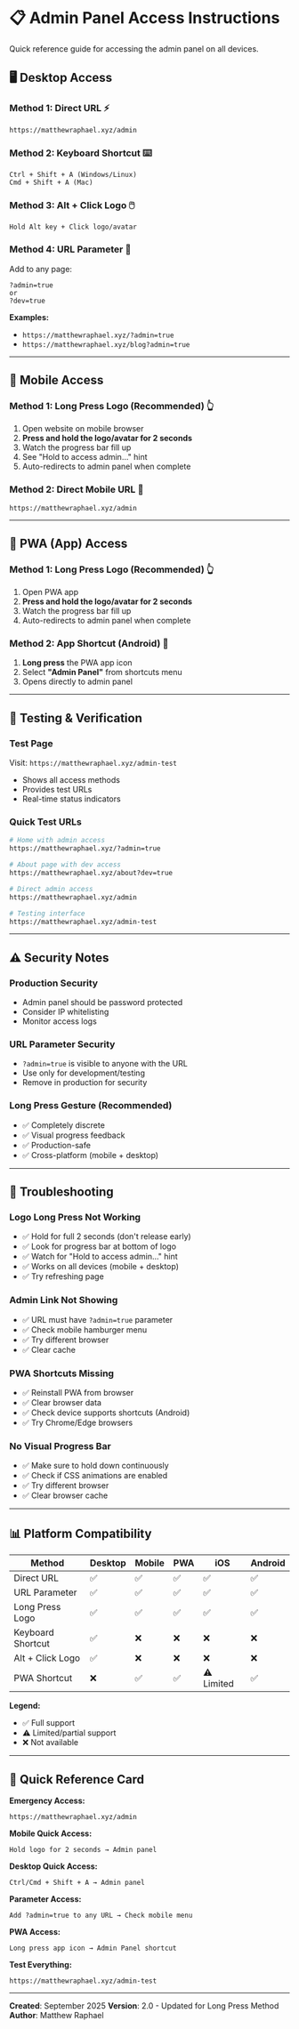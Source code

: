 # 📋 Admin Panel Access Instructions

Quick reference guide for accessing the admin panel on all devices.

## 🖥️ Desktop Access

### Method 1: Direct URL ⚡
```
https://matthewraphael.xyz/admin
```

### Method 2: Keyboard Shortcut ⌨️
```
Ctrl + Shift + A (Windows/Linux)
Cmd + Shift + A (Mac)
```

### Method 3: Alt + Click Logo 🖱️
```
Hold Alt key + Click logo/avatar
```

### Method 4: URL Parameter 🔗
Add to any page:
```
?admin=true
or
?dev=true
```
**Examples:**
- `https://matthewraphael.xyz/?admin=true`
- `https://matthewraphael.xyz/blog?admin=true`

---

## 📱 Mobile Access

### Method 1: Long Press Logo (Recommended) 👆
1. Open website on mobile browser
2. **Press and hold the logo/avatar for 2 seconds**
3. Watch the progress bar fill up
4. See "Hold to access admin..." hint
5. Auto-redirects to admin panel when complete

### Method 2: Direct Mobile URL 🔗
```
https://matthewraphael.xyz/admin
```

---

## 📲 PWA (App) Access

### Method 1: Long Press Logo (Recommended) 👆
1. Open PWA app
2. **Press and hold the logo/avatar for 2 seconds**
3. Watch the progress bar fill up
4. Auto-redirects to admin panel when complete

### Method 2: App Shortcut (Android) 🚀
1. **Long press** the PWA app icon
2. Select **"Admin Panel"** from shortcuts menu
3. Opens directly to admin panel

---

## 🧪 Testing & Verification

### Test Page
Visit: `https://matthewraphael.xyz/admin-test`
- Shows all access methods
- Provides test URLs
- Real-time status indicators

### Quick Test URLs
```bash
# Home with admin access
https://matthewraphael.xyz/?admin=true

# About page with dev access
https://matthewraphael.xyz/about?dev=true

# Direct admin access
https://matthewraphael.xyz/admin

# Testing interface
https://matthewraphael.xyz/admin-test
```

---

## ⚠️ Security Notes

### Production Security
- Admin panel should be password protected
- Consider IP whitelisting
- Monitor access logs

### URL Parameter Security
- `?admin=true` is visible to anyone with the URL
- Use only for development/testing
- Remove in production for security

### Long Press Gesture (Recommended)
- ✅ Completely discrete
- ✅ Visual progress feedback
- ✅ Production-safe
- ✅ Cross-platform (mobile + desktop)

---

## 🔧 Troubleshooting

### Logo Long Press Not Working
- ✅ Hold for full 2 seconds (don't release early)
- ✅ Look for progress bar at bottom of logo
- ✅ Watch for "Hold to access admin..." hint
- ✅ Works on all devices (mobile + desktop)
- ✅ Try refreshing page

### Admin Link Not Showing
- ✅ URL must have `?admin=true` parameter
- ✅ Check mobile hamburger menu
- ✅ Try different browser
- ✅ Clear cache

### PWA Shortcuts Missing
- ✅ Reinstall PWA from browser
- ✅ Clear browser data
- ✅ Check device supports shortcuts (Android)
- ✅ Try Chrome/Edge browsers

### No Visual Progress Bar
- ✅ Make sure to hold down continuously
- ✅ Check if CSS animations are enabled
- ✅ Try different browser
- ✅ Clear browser cache

---

## 📊 Platform Compatibility

| Method | Desktop | Mobile | PWA | iOS | Android |
|--------|---------|--------|-----|-----|---------|
| Direct URL | ✅ | ✅ | ✅ | ✅ | ✅ |
| URL Parameter | ✅ | ✅ | ✅ | ✅ | ✅ |
| Long Press Logo | ✅ | ✅ | ✅ | ✅ | ✅ |
| Keyboard Shortcut | ✅ | ❌ | ❌ | ❌ | ❌ |
| Alt + Click Logo | ✅ | ❌ | ❌ | ❌ | ❌ |
| PWA Shortcut | ❌ | ✅ | ✅ | ⚠️ Limited | ✅ |

**Legend:**
- ✅ Full support
- ⚠️ Limited/partial support
- ❌ Not available

---

## 🎯 Quick Reference Card

**Emergency Access:**
```
https://matthewraphael.xyz/admin
```

**Mobile Quick Access:**
```
Hold logo for 2 seconds → Admin panel
```

**Desktop Quick Access:**
```
Ctrl/Cmd + Shift + A → Admin panel
```

**Parameter Access:**
```
Add ?admin=true to any URL → Check mobile menu
```

**PWA Access:**
```
Long press app icon → Admin Panel shortcut
```

**Test Everything:**
```
https://matthewraphael.xyz/admin-test
```

---

**Created**: September 2025
**Version**: 2.0 - Updated for Long Press Method
**Author**: Matthew Raphael